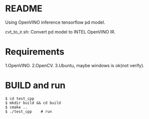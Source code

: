 # README

Using OpenVINO inference tensorflow pd model.	<br>

cvt_to_ir.sh: Convert pd model to INTEL OpenVINO IR. <br>


# Requirements

1.OpenVINO.
2.OpenCV.
3.Ubuntu, maybe windows is ok(not verify).

# BUILD and run

	$ cd test_cpp
	$ mkdir build && cd build
	$ cmake ..
	$ ./test_cpp 	# run